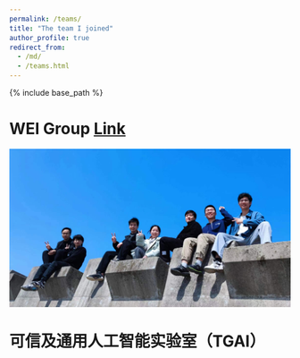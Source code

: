 ```yaml
---
permalink: /teams/
title: "The team I joined"
author_profile: true
redirect_from: 
  - /md/
  - /teams.html
---
```


{% include base_path %}

WEI Group [Link](https://www.labxing.com/lab/2006/members)
======

<div style="display:flex;justify-content:center;">
   <img src="/images/WEI1.jpg" width="800" alt="Fig" style="margin:auto;">
</div>


  
可信及通用人工智能实验室（TGAI）
======
